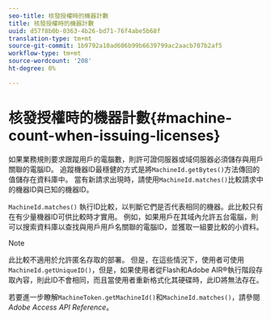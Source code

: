 ```yaml
---
seo-title: 核發授權時的機器計數
title: 核發授權時的機器計數
uuid: d57f8b0b-0363-4b26-bd71-76f4abe5b68f
translation-type: tm+mt
source-git-commit: 1b9792a10ad606b99b6639799ac2aacb707b2af5
workflow-type: tm+mt
source-wordcount: '208'
ht-degree: 0%

---
```



# 核發授權時的機器計數{#machine-count-when-issuing-licenses}

如果業務規則要求跟蹤用戶的電腦數，則許可證伺服器或域伺服器必須儲存與用戶關聯的電腦ID。 追蹤機器ID最穩健的方式是將`MachineId.getBytes()`方法傳回的值儲存在資料庫中。 當有新請求出現時，請使用`MachineId.matches()`比較請求中的機器ID與已知的機器ID。

`MachineId.matches()` 執行ID比較，以判斷它們是否代表相同的機器。此比較只有在有少量機器ID可供比較時才實用。 例如，如果用戶在其域內允許五台電腦，則可以搜索資料庫以查找與用戶用戶名關聯的電腦ID，並獲取一組要比較的小資料。

>[!NOTE]
>
>此比較不適用於允許匿名存取的部署。 但是，在這些情況下，使用者可使用`MachineId.getUniqueID()`，但是，如果使用者從Flash和Adobe AIR®執行階段存取內容，則此ID不會相同，而且當使用者重新格式化其硬碟時，此ID將無法存在。

若要進一步瞭解`MachineToken.getMachineId()`和`MachineId.matches()`，請參閱&#x200B;*Adobe Access API Reference*。
